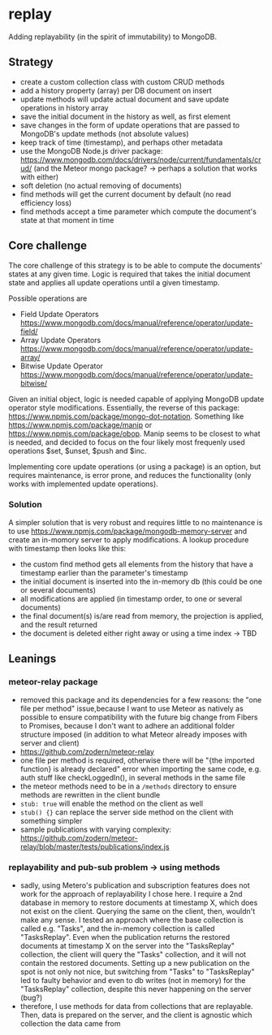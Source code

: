 # replay

Adding replayability (in the spirit of immutability) to MongoDB.

## Strategy

-   create a custom collection class with custom CRUD methods
-   add a history property (array) per DB document on insert
-   update methods will update actual document and save update operations in history array
-   save the initial document in the history as well, as first element
-   save changes in the form of update operations that are passed to MongoDB's update methods (not absolute values)
-   keep track of time (timestamp), and perhaps other metadata
-   use the MongoDB Node.js driver package: https://www.mongodb.com/docs/drivers/node/current/fundamentals/crud/ (and the Meteor mongo package? -> perhaps a solution that works with either)
-   soft deletion (no actual removing of documents)
-   find methods will get the current document by default (no read efficiency loss)
-   find methods accept a time parameter which compute the document's state at that moment in time

## Core challenge

The core challenge of this strategy is to be able to compute the documents' states at any given time. Logic is required that takes the initial document state and applies all update operations until a given timestamp.

Possible operations are

-   Field Update Operators https://www.mongodb.com/docs/manual/reference/operator/update-field/
-   Array Update Operators https://www.mongodb.com/docs/manual/reference/operator/update-array/
-   Bitwise Update Operator https://www.mongodb.com/docs/manual/reference/operator/update-bitwise/

Given an initial object, logic is needed capable of applying MongoDB update operator style modifications. Essentially, the reverse of this package: https://www.npmjs.com/package/mongo-dot-notation. Something like https://www.npmjs.com/package/manip or https://www.npmjs.com/package/obop. Manip seems to be closest to what is needed, and decided to focus on the four likely most frequenly used operations $set, $unset, $push and $inc.

Implementing core update operations (or using a package) is an option, but requires maintenance, is error prone, and reduces the functionality (only works with implemented update operations).

### Solution

A simpler solution that is very robust and requires little to no maintenance is to use https://www.npmjs.com/package/mongodb-memory-server and create an in-momory server to apply modifications. A lookup procedure with timestamp then looks like this:

-   the custom find method gets all elements from the history that have a timestamp earlier than the parameter's timestamp
-   the initial document is inserted into the in-memory db (this could be one or several documents)
-   all modifications are applied (in timestamp order, to one or several documents)
-   the final document(s) is/are read from memory, the projection is applied, and the result returned
-   the document is deleted either right away or using a time index -> TBD

## Leanings

### meteor-relay package

-   removed this package and its dependencies for a few reasons: the "one file per method" issue,because I want to use Meteor as natively as possible to ensure compatibility with the future big change from Fibers to Promises, because I don't want to adhere an additional folder structure imposed (in addition to what Meteor already imposes with server and client)
-   https://github.com/zodern/meteor-relay
-   one file per method is required, otherwise there will be "{the imported function} is already declared" error when importing the same code, e.g. auth stuff like checkLoggedIn(), in several methods in the same file
-   the meteor methods need to be in a `/methods` directory to ensure methods are rewritten in the client bundle
-   `stub: true` will enable the method on the client as well
-   `stub() {}` can replace the server side method on the client with something simpler
-   sample publications with varying complexity: https://github.com/zodern/meteor-relay/blob/master/tests/publications/index.js

### replayability and pub-sub problem -> using methods

-   sadly, using Metero's publication and subscription features does not work for the approach of replayability I chose here. I require a 2nd database in memory to restore documents at timestamp X, which does not exist on the client. Querying the same on the client, then, wouldn't make any sense. I tested an approach where the base collection is called e.g. "Tasks", and the in-memory collection is called "TasksReplay". Even when the publication returns the restored documents at timestamp X on the server into the "TasksReplay" collection, the client will query the "Tasks" collection, and it will not contain the restored documents. Setting up a new publication on the spot is not only not nice, but switching from "Tasks" to "TasksReplay" led to faulty behavior and even to db writes (not in memory) for the "TasksReplay" collection, despite this never happening on the server (bug?)
-   therefore, I use methods for data from collections that are replayable. Then, data is prepared on the server, and the client is agnostic which collection the data came from
